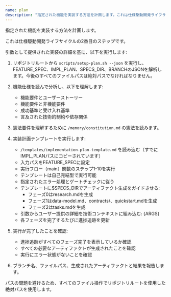 ```yaml
---
name: plan
description: "指定された機能を実装する方法を計画します。これは仕様駆動開発ライフサイクルの2番目のステップです。"
---
```


指定された機能を実装する方法を計画します。

これは仕様駆動開発ライフサイクルの2番目のステップです。

引数として提供された実装の詳細を基に、以下を実行します:

1. リポジトリルートから `scripts/setup-plan.sh --json` を実行し、FEATURE_SPEC、IMPL_PLAN、SPECS_DIR、BRANCHのJSONを解析します。今後のすべてのファイルパスは絶対パスでなければなりません。
2. 機能仕様を読んで分析し、以下を理解します:
   - 機能要件とユーザーストーリー
   - 機能要件と非機能要件
   - 成功基準と受け入れ基準
   - 言及された技術的制約や依存関係

3. 憲法要件を理解するために `/memory/constitution.md` の憲法を読みます。

4. 実装計画テンプレートを実行します:
   - `/templates/implementation-plan-template.md` を読み込む（すでにIMPL_PLANパスにコピーされています）
   - 入力パスをFEATURE_SPECに設定
   - 実行フロー（main）関数のステップ1-10を実行
   - テンプレートは自己完結型で実行可能
   - 指定されたエラー処理とゲートチェックに従う
   - テンプレートに$SPECS_DIRでアーティファクト生成をガイドさせる:
     * フェーズ0はresearch.mdを生成
     * フェーズ1はdata-model.md、contracts/、quickstart.mdを生成
     * フェーズ2はtasks.mdを生成
   - 引数からユーザー提供の詳細を技術コンテキストに組み込む: {ARGS}
   - 各フェーズを完了するたびに進捗追跡を更新

5. 実行が完了したことを確認:
   - 進捗追跡がすべてのフェーズ完了を表示しているか確認
   - すべての必要なアーティファクトが生成されたことを確認
   - 実行にエラー状態がないことを確認

6. ブランチ名、ファイルパス、生成されたアーティファクトと結果を報告します。

パスの問題を避けるため、すべてのファイル操作でリポジトリルートを使用した絶対パスを使用します。